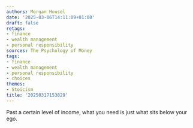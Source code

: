 ```yaml
---
authors: Morgan Housel
date: '2025-03-06T14:11:09+01:00'
draft: false
retags:
- finance
- wealth management
- personal responsibility
sources: The Psychology of Money
tags:
- finance
- wealth management
- personal responsibility
- choices
themes:
- Stoicism
title: '20250317153829'
---
```


Past a certain level of income, what you need is just what sits below your ego.
